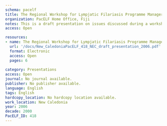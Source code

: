 ```yaml
---
schema: pacelf
title: The Regional Workshop for Lympjatic Filariasis Programme Managers
organization: PacELF Home Office, Fiji
notes: This is a draft presentation on issues discussed during a workshop for LF programme managers in Fiji on 2006
access: Open

resources:
- name: The Regional Workshop for Lympjatic Filariasis Programme Managers
  url: '/docs/New_CaledoniaPacELF_418_NEC_draft_presentation_2006.pdf'
  format: Electronic
  access: Open
  pages: 6
 
category: Presentations
access: Open
journal: No journal available.
publisher: No publisher available. 
language: English 
tags: English 
hardcopy_location: No hardcopy location available.
work_location: New Caledonia
year: 2006
decade: 2000
PacELF_ID: 418
---
```

